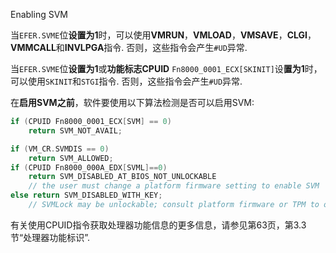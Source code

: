 Enabling SVM

当`EFER.SVME`位**设置为1**时，可以使用**VMRUN**，**VMLOAD**，**VMSAVE**，**CLGI**，**VMMCALL**和**INVLPGA**指令. 否则，这些指令会产生`#UD`异常. 

当`EFER.SVME`位**设置为1**或**功能标志CPUID** `Fn8000_0001_ECX[SKINIT]`设**置为1**时，可以使用`SKINIT`和`STGI`指令. 否则，这些指令会产生`#UD`异常. 

在**启用SVM之前**，软件要使用以下算法检测是否可以启用SVM: 

```cpp
if (CPUID Fn8000_0001_ECX[SVM] == 0)
    return SVM_NOT_AVAIL;

if (VM_CR.SVMDIS == 0) 
    return SVM_ALLOWED;
if (CPUID Fn8000_000A_EDX[SVML]==0)
    return SVM_DISABLED_AT_BIOS_NOT_UNLOCKABLE
    // the user must change a platform firmware setting to enable SVM
else return SVM_DISABLED_WITH_KEY;
    // SVMLock may be unlockable; consult platform firmware or TPM to obtain the key.
```

有关使用CPUID指令获取处理器功能信息的更多信息，请参见第63页，第3.3节“处理器功能标识”. 

